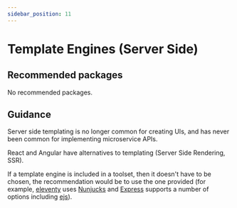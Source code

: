 ```yaml
---
sidebar_position: 11
---
```


# Template Engines (Server Side)

## Recommended packages

No recommended packages.

## Guidance

Server side templating is no longer common for creating UIs, and has never been
common for implementing microservice APIs.

React and Angular have alternatives to templating (Server Side Rendering, SSR).

If a template engine is included in a toolset, then it doesn't have to be
chosen, the recommendation would be to use the one provided (for example,
[eleventy](https://www.11ty.dev/) uses
[Nunjucks](https://mozilla.github.io/nunjucks/) and
[Express](https://expressjs.com/) supports a number of options
including [ejs](https://ejs.co/)).
